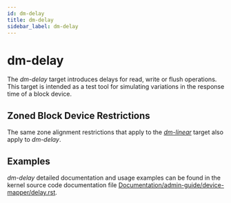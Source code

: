 ```yaml
---
id: dm-delay
title: dm-delay
sidebar_label: dm-delay
---
```


# dm-delay

The *dm-delay* target introduces delays for read, write or flush operations.
This target is intended as a test tool for simulating variations in the response
time of a block device.

## Zoned Block Device Restrictions

The same zone alignment restrictions that apply to the
[*dm-linear*](/docs/device-mapper/dm-linear) target also apply to *dm-delay*.

## Examples

*dm-delay* detailed documentation and usage examples can be found in the kernel
source code documentation file
<a href="https://github.com/torvalds/linux/blob/master/Documentation/device-mapper/delay.rst"
target="_blank">Documentation/admin-guide/device-mapper/delay.rst</a>.
